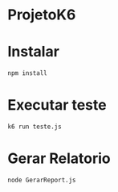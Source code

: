 # ProjetoK6

# Instalar
    npm install
# Executar teste
    k6 run teste.js
# Gerar Relatorio
    node GerarReport.js
